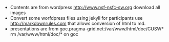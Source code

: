 

+ Contents are from wordpress http://www.nsf-nsfc-sw.org
  download all images 
+ Convert some worfdpress files using jekyll
  for participants use http://markdownrules.com 
  that allows conversion of html to md. 
+ presentations are from goc.pragma-grid.net:/var/www/html/doc/CUSW*
  rm /var/www/html/doc/* on goc 
